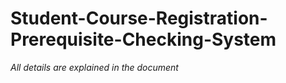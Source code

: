 # Student-Course-Registration-Prerequisite-Checking-System

*All details are explained in the document*
